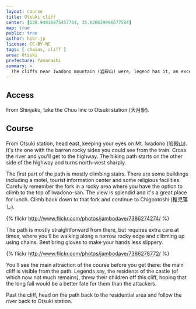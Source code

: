 ```yaml
---
layout: course
title: Otsuki cliff
center: [138.94816875457764, 35.620639996677504]
map: true
public: true
author: hikr.jp
license: CC-BY-NC
tags: [ chains, cliff ]
area: Otsuki
prefecture: Yamanashi
summary: >
  The cliffs near Iwadono mountain (岩殿山) were, legend has it, an excelent location for a castle, making it hard to access for potential attackers. Currently, the cliffs are an attraction for hikers, looking for an exciting course. Not recommended if you have a fear of heights, or can't pull your weight up a chain.
---
```


## Access

From Shinjuku, take the Chuo line to Otsuki station (大月駅).

## Course

From Otsuki station, head east, keeping your eyes on Mt. Iwadono (岩殿山). It's the one with the barren rocky sides you could see from the train. Cross the river and you'll get to the highway. The hiking path starts on the other side of the highway and turns north-west sharply.

The first part of the path is mostly climbing stairs. There are some buildings including a motel, tourist information center and some religious facilities. Carefully remember the fork in a rocky area where you have the option to climb to the top of Iwadono-san. The view is splendid and it's a great place for lunch. Climb back down to that fork and continue to Chigootoshi (稚児落し).

{% flickr http://www.flickr.com/photos/jambodave/7386274274/ %}

The path is mostly straightforward from there, but requires extra care at times, where you'll be walking along a narrow rocky edge and clibming up using chains. Best bring gloves to make your hands less slippery.

{% flickr http://www.flickr.com/photos/jambodave/7386278772/ %}

You'll see the main attraction of the course before you get there: the main cliff is visible from the path. Legends say, the residents of the castle (of which now not much remains), threw their children off this cliff, hoping that the long fall would be a better fate for them than the attackers.

Past the cliff, head on the path back to the residential area and follow the river back to Otsuki station.